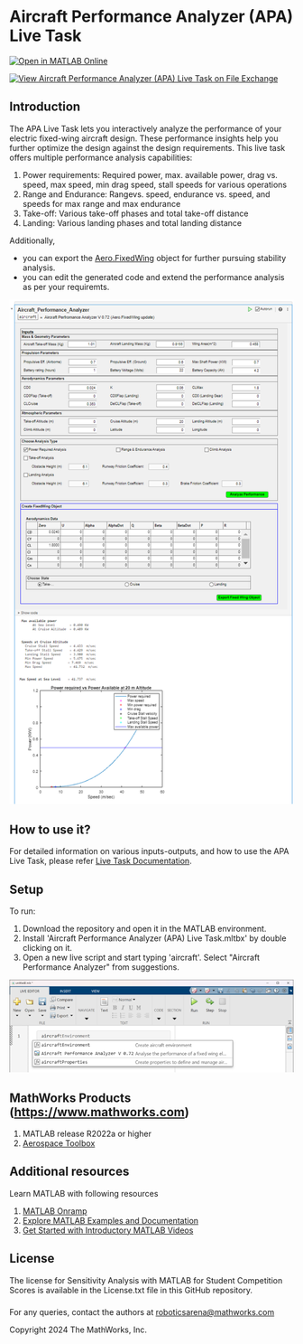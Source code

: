# Aircraft Performance Analyzer (APA) Live Task

<!-- [![View <File Exchange Title> on File Exchange](https://www.mathworks.com/matlabcentral/images/matlab-file-exchange.svg)]()  --> 

[![Open in MATLAB Online](https://www.mathworks.com/images/responsive/global/open-in-matlab-online.svg)](https://matlab.mathworks.com/open/github/v1?repo=mathworks/Aircraft-Performance-Analyzer-APA-Live-Task) 

[![View Aircraft Performance Analyzer (APA) Live Task on File Exchange](https://www.mathworks.com/matlabcentral/images/matlab-file-exchange.svg)](https://in.mathworks.com/matlabcentral/fileexchange/162556-aircraft-performance-analyzer-apa-live-task)
<!-- Add this icon to the README if this repo also appears on File Exchange via the "Connect to GitHub" feature --> 



## Introduction

The APA Live Task lets you interactively analyze the performance of your electric fixed-wing aircraft design. These performance insights help you further optimize the design against the design requirements.
This live task offers multiple performance analysis capabilities:
1. Power requirements:  Required power, max. available power, drag vs. speed, max speed, min drag speed, stall speeds for various operations
2. Range and Endurance: Rangevs. speed, endurance vs. speed, and speeds for max range and max endurance
3. Take-off: Various take-off phases and total take-off distance
4. Landing: Various landing phases and total landing distance
   
Additionally,
-   you can export the [Aero.FixedWing](https://in.mathworks.com/help/aerotbx/ug/aero.fixedwing-class.html) object for further pursuing stability analysis.
-   you can edit the generated code and extend the performance analysis as per your requiremts. 

<tr>
<td> <img src="Images/APA.png" alt="APA Live Task" width="600px"/> </td> </tr>

## How to use it?
For detailed information on various inputs-outputs, and how to use the APA Live Task, please refer [Live Task Documentation](Live_Task_Documentation.md).  


## Setup
To run: 
1. Download the repository and open it in the MATLAB environment.
2. Install 'Aircraft Performance Analyzer (APA) Live Task.mltbx' by double clicking on it.
3. Open a new live script and start typing 'aircraft'. Select "Aircraft Performance Analyzer" from suggestions.
<td> <img src="Images/Search_APA.png" alt="APA Search" width="600px""/> </td>


## MathWorks Products (https://www.mathworks.com)
<!--- Make sure you have a License.txt within your Repo --->
1. MATLAB release R2022a or higher
2. [Aerospace Toolbox](https://in.mathworks.com/help/aerotbx/)


## Additional resources
Learn MATLAB with following resources
1. [MATLAB Onramp](https://matlabacademy.mathworks.com/details/matlab-onramp/gettingstarted)
2. [Explore MATLAB  Examples and Documentation](https://in.mathworks.com/help/matlab/getting-started-with-matlab.html)
3. [Get Started with Introductory MATLAB Videos](https://in.mathworks.com/videos.html#matlabgetstarted)

## License
<!--- Make sure you have a License.txt within your Repo --->

The license for Sensitivity Analysis with MATLAB for Student Competition Scores is available in the License.txt file in this GitHub repository.




### 


For any queries, contact the authors at roboticsarena@mathworks.com
<!--- Make sure you have a License.txt within your Repo --->




<!--- Make sure you have a License.txt within your Repo --->
Copyright 2024 The MathWorks, Inc.



